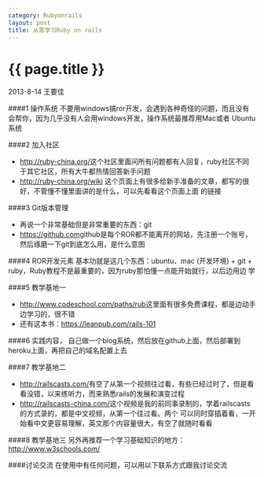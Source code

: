 ```yaml
---
category: Rubyonrails
layout: post
title: 从零学习Ruby on rails
---
```


{{ page.title }}
================

<p class="meta">2013-8-14 王要佳</p>

####1 操作系统
不要用windows搞ror开发，会遇到各种奇怪的问题，而且没有会帮你，因为几乎没有人会用windows开发，操作系统最推荐用Mac或者
Ubuntu系统

####2 加入社区
* <http://ruby-china.org/>这个社区里面问所有问题都有人回复，ruby社区不同于其它社区，所有大牛都热情回答新手问题
* <http://ruby-china.org/wiki> 这个页面上有很多给新手准备的文章，都写的很好，不管懂不懂里面讲的是什么，可以先看看这个页面上面
的链接

####3 Git版本管理
* 再说一个非常基础但是非常重要的东西：git
* <https://github.com>github是每个ROR都不能离开的网站，先注册一个账号，然后琢磨一下git到底怎么用，是什么意图 

####4 ROR开发元素
基本功就是这几个东西：ubuntu、mac (开发环境) + git + ruby，Ruby教程不是最重要的，因为ruby那怕懂一点能开始就行，以后边用边
学

####5 教学基地一
* <http://www.codeschool.com/paths/rub>这里面有很多免费课程，都是边动手边学习的，很不错
* 还有这本书：https://leanpub.com/rails-101

####6 实践内容，
自己做一个blog系统，然后放在github上面，然后部署到heroku上面，再把自己的域名配置上去

####7 教学基地二
* <http://railscasts.com/>有空了从第一个视频往过看，有些已经过时了，但是看看没错，以来练听力，而来熟悉rails的发展和演变过程
* <http://railscasts-china.com/>这个视频是我的前同事录制的，学着railscasts的方式录的，都是中文视频，从第一个往过看。两个
可以同时穿插着看，一开始看中文更容易理解，英文那个内容量很大，有空了就随时看看

####8 教学基地三
另外再推荐一个学习基础知识的地方：<http://www.w3schools.com/>

####讨论交流
在使用中有任何问题，可以用以下联系方式跟我讨论交流
